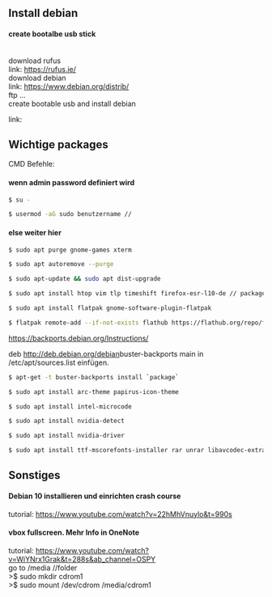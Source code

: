 ## Install debian

#### create bootalbe usb stick 
</br>download rufus
</br>link: https://rufus.ie/
</br>download debian
</br>link: https://www.debian.org/distrib/
</br> ftp ...
</br>create bootable usb and install debian

link: 

## Wichtige packages
CMD Befehle:

#### wenn admin password definiert wird
```bash 
$ su -
```

```bash 
$ usermod -aG sudo benutzername // 
```
#### else weiter hier
```bash 
$ sudo apt purge gnome-games xterm
```

```bash 
$ sudo apt autoremove --purge
```

```bash 
$ sudo apt-update && sudo apt dist-upgrade
```

```bash 
$ sudo apt install htop vim tlp timeshift firefox-esr-l10-de // package for snapshot
```

```bash 
$ sudo apt install flatpak gnome-software-plugin-flatpak
```

```bash 
$ flatpak remote-add --if-not-exists flathub https://flathub.org/repo/flathub.flat...​
```

https://backports.debian.org/Instructions/

deb http://deb.debian.org/debian​ buster-backports main in /etc/apt/sources.list einfügen.

```bash 
$ apt-get -t buster-backports install `package`
```
```bash 
$ sudo apt install arc-theme papirus-icon-theme
```

```bash
$ sudo apt install intel-microcode
```

```bash 
$ sudo apt install nvidia-detect
```

```bash 
$ sudo apt install nvidia-driver
```

```bash 
$ sudo apt install ttf-mscorefonts-installer rar unrar libavcodec-extra gstreamer1.0-libav gstreamer1.0-plugins-ugly gstreamer1.0-vaapi
```

## Sonstiges
#### Debian 10 installieren und einrichten crash course
tutorial: https://www.youtube.com/watch?v=22hMhVnuylo&t=990s
#### vbox fullscreen. Mehr Info in OneNote 
tutorial: https://www.youtube.com/watch?v=WiYNrx1Grak&t=288s&ab_channel=OSPY
</br>go to /media //folder
</br> >$ sudo mkdir cdrom1
</br> >$ sudo mount /dev/cdrom /media/cdrom1

